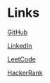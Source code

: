 # Links

[GitHub](https://github.com/THARMATT)

[LinkedIn](https://www.linkedin.com/in/nigam-sharma)

[LeetCode](https://leetcode.com/nigam__sharma/)

[HackerRank](https://www.hackerrank.com/profile/nigamsharma)